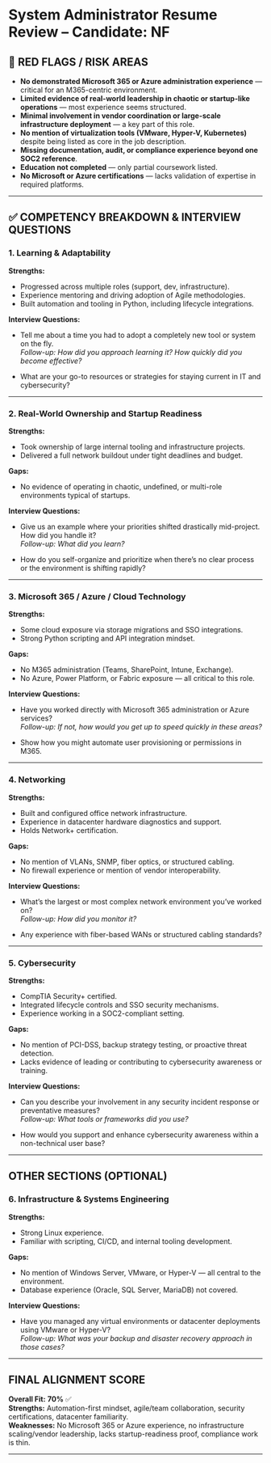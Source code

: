 # System Administrator Resume Review – Candidate: NF

## 🔴 RED FLAGS / RISK AREAS

- **No demonstrated Microsoft 365 or Azure administration experience** — critical for an M365-centric environment.
- **Limited evidence of real-world leadership in chaotic or startup-like operations** — most experience seems structured.
- **Minimal involvement in vendor coordination or large-scale infrastructure deployment** — a key part of this role.
- **No mention of virtualization tools (VMware, Hyper-V, Kubernetes)** despite being listed as core in the job description.
- **Missing documentation, audit, or compliance experience beyond one SOC2 reference**.
- **Education not completed** — only partial coursework listed.
- **No Microsoft or Azure certifications** — lacks validation of expertise in required platforms.

---

## ✅ COMPETENCY BREAKDOWN & INTERVIEW QUESTIONS

### 1. Learning & Adaptability

**Strengths:**
- Progressed across multiple roles (support, dev, infrastructure).
- Experience mentoring and driving adoption of Agile methodologies.
- Built automation and tooling in Python, including lifecycle integrations.

**Interview Questions:**
- Tell me about a time you had to adopt a completely new tool or system on the fly.  
  _Follow-up: How did you approach learning it? How quickly did you become effective?_

- What are your go-to resources or strategies for staying current in IT and cybersecurity?

---

### 2. Real-World Ownership and Startup Readiness

**Strengths:**
- Took ownership of large internal tooling and infrastructure projects.
- Delivered a full network buildout under tight deadlines and budget.

**Gaps:**
- No evidence of operating in chaotic, undefined, or multi-role environments typical of startups.

**Interview Questions:**
- Give us an example where your priorities shifted drastically mid-project. How did you handle it?  
  _Follow-up: What did you learn?_

- How do you self-organize and prioritize when there’s no clear process or the environment is shifting rapidly?

---

### 3. Microsoft 365 / Azure / Cloud Technology

**Strengths:**
- Some cloud exposure via storage migrations and SSO integrations.
- Strong Python scripting and API integration mindset.

**Gaps:**
- No M365 administration (Teams, SharePoint, Intune, Exchange).
- No Azure, Power Platform, or Fabric exposure — all critical to this role.

**Interview Questions:**
- Have you worked directly with Microsoft 365 administration or Azure services?  
  _Follow-up: If not, how would you get up to speed quickly in these areas?_

- Show how you might automate user provisioning or permissions in M365.

---

### 4. Networking

**Strengths:**
- Built and configured office network infrastructure.
- Experience in datacenter hardware diagnostics and support.
- Holds Network+ certification.

**Gaps:**
- No mention of VLANs, SNMP, fiber optics, or structured cabling.
- No firewall experience or mention of vendor interoperability.

**Interview Questions:**
- What’s the largest or most complex network environment you’ve worked on?  
  _Follow-up: How did you monitor it?_

- Any experience with fiber-based WANs or structured cabling standards?

---

### 5. Cybersecurity

**Strengths:**
- CompTIA Security+ certified.
- Integrated lifecycle controls and SSO security mechanisms.
- Experience working in a SOC2-compliant setting.

**Gaps:**
- No mention of PCI-DSS, backup strategy testing, or proactive threat detection.
- Lacks evidence of leading or contributing to cybersecurity awareness or training.

**Interview Questions:**
- Can you describe your involvement in any security incident response or preventative measures?  
  _Follow-up: What tools or frameworks did you use?_

- How would you support and enhance cybersecurity awareness within a non-technical user base?

---

## OTHER SECTIONS (OPTIONAL)

### 6. Infrastructure & Systems Engineering

**Strengths:**
- Strong Linux experience.
- Familiar with scripting, CI/CD, and internal tooling development.

**Gaps:**
- No mention of Windows Server, VMware, or Hyper-V — all central to the environment.
- Database experience (Oracle, SQL Server, MariaDB) not covered.

**Interview Questions:**
- Have you managed any virtual environments or datacenter deployments using VMware or Hyper-V?  
  _Follow-up: What was your backup and disaster recovery approach in those cases?_

---

## FINAL ALIGNMENT SCORE

**Overall Fit:** **70%** ✅  
**Strengths:** Automation-first mindset, agile/team collaboration, security certifications, datacenter familiarity.  
**Weaknesses:** No Microsoft 365 or Azure experience, no infrastructure scaling/vendor leadership, lacks startup-readiness proof, compliance work is thin.

---

